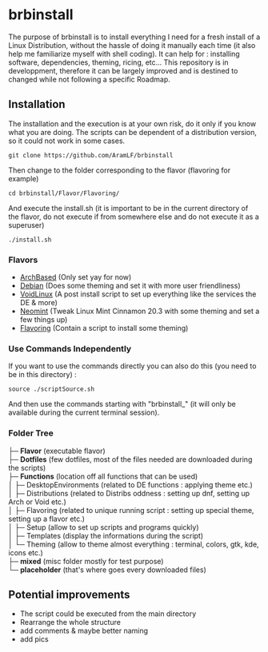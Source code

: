 # brbinstall
The purpose of brbinstall is to install everything I need for a fresh install of a Linux Distribution, without the hassle of doing it manually each time (it also help me familiarize myself with shell coding). It can help for : installing software, dependencies, theming, ricing, etc... This repository is in developpment, therefore it can be largely improved and is destined to changed while not following a specific Roadmap.  

## Installation
The installation and the execution is at your own risk, do it only if you know what you are doing. The scripts can be dependent of a distribution version, so it could not work in some cases.
```
git clone https://github.com/AramLF/brbinstall
```
Then change to the folder corresponding to the flavor (flavoring for example)  
```
cd brbinstall/Flavor/Flavoring/
```
And execute the install.sh (it is important to be in the current directory of the flavor, do not execute if from somewhere else and do not execute it as a superuser)  
```
./install.sh
```
### Flavors
- [ArchBased](https://github.com/AramLF/brbinstall/tree/main/Flavor/ArchBased) (Only set yay for now)
- [Debian](https://github.com/AramLF/brbinstall/tree/main/Flavor/Debian) (Does some theming and set it with more user friendliness)
- [VoidLinux](https://github.com/AramLF/brbinstall/tree/main/Flavor/VoidLinux) (A post install script to set up everything like the services the DE & more)  
- [Neomint](https://github.com/AramLF/brbinstall/tree/main/Flavor/Neomint) (Tweak Linux Mint Cinnamon 20.3 with some theming and set a few things up)  
- [Flavoring](https://github.com/AramLF/brbinstall/tree/main/Flavor/Flavoring) (Contain a script to install some theming)  

### Use Commands Independently
If you want to use the commands directly you can also do this (you need to be in this directory) :
```
source ./scriptSource.sh
```
And then use the commands starting with "brbinstall_" (it will only be available during the current terminal session).

### Folder Tree
├─ **Flavor** (executable flavor)  
├─ **Dotfiles** (few dotfiles, most of the files needed are downloaded during the scripts)  
├─ **Functions** (location off all functions that can be used)  
│ ├─ DesktopEnvironments (related to DE functions : applying theme etc.)  
│ ├─ Distributions (related to Distribs oddness : setting up dnf, setting up Arch or Void etc.)  
│ ├─ Flavoring (related to unique running script : setting up special theme, setting up a flavor etc.)  
│ ├─ Setup (allow to set up scripts and programs quickly)  
│ ├─ Templates (display the informations during the script)  
│ └─ Theming (allow to theme almost everything : terminal, colors, gtk, kde, icons etc.)  
├─ **mixed** (misc folder mostly for test purpose)  
└─ **placeholder** (that's where goes every downloaded files)  

## Potential improvements
- The script could be executed from the main directory  
- Rearrange the whole structure
- add comments & maybe better naming
- add pics
